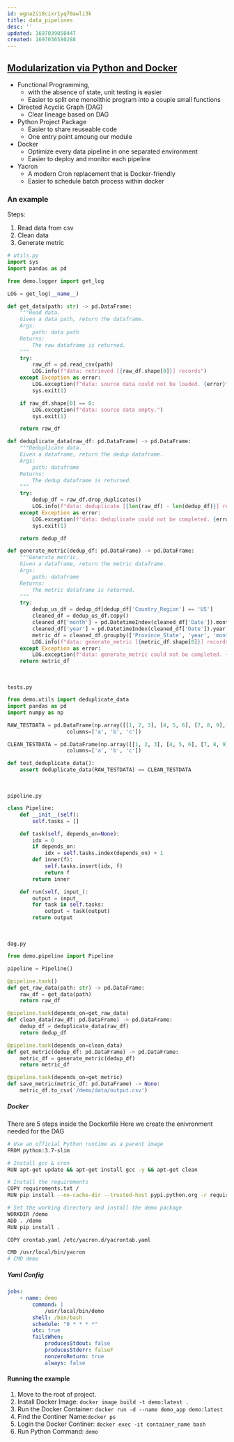 ```yaml
---
id: wgna2i18cixr1yq70awli3k
title: data_pipelines
desc: ''
updated: 1697039050447
created: 1697036580288
---
```



## [Modularization via Python and Docker](https://medium.com/walmartglobaltech/modularization-using-python-and-docker-for-data-pipeline-1193bba7c207)

- Functional Programming,
  - with the absence of state, unit testing is easier
  - Easier to split one monolithic program into a couple small functions
- Directed Acyclic Graph (DAG)
  - Clear lineage based on DAG
- Python Project Package
  - Easier to share reuseable code
  - One entry point amoung our module
- Docker
  - Optimize every data pipeline in one separated environment
  - Easier to deploy and monitor each pipeline
- Yacron
  - A modern Cron replacement that is Docker-friendly
  - Easier to schedule batch process within docker

### An example

Steps:

1. Read data from csv
2. Clean data
3. Generate metric

``` py
# utils.py
import sys
import pandas as pd

from demo.logger import get_log

LOG = get_log(__name__)

def get_data(path: str) -> pd.DataFrame:
    """Read data.
    Given a data path, return the dataframe.
    Args:
        path: data path
    Returns:
        The raw dataframe is returned.
    """
    try:
        raw_df = pd.read_csv(path)
        LOG.info(f"data: retrieved [{raw_df.shape[0]}] records")
    except Exception as error:
        LOG.exception(f"data: source data could not be loaded. {error}")
        sys.exit(1)

    if raw_df.shape[0] == 0:
        LOG.exception(f"data: source data empty.")
        sys.exit(1)

    return raw_df

def deduplicate_data(raw_df: pd.DataFrame) -> pd.DataFrame:
    """Deduplicate data.
    Given a dataframe, return the dedup dataframe.
    Args:
        path: dataframe
    Returns:
        The dedup dataframe is returned.
    """
    try:
        dedup_df = raw_df.drop_duplicates()
        LOG.info(f"data: deduplicate [{len(raw_df) - len(dedup_df)}] records")
    except Exception as error:
        LOG.exception(f"data: deduplicate could not be completed. {error}")
        sys.exit(1)

    return dedup_df

def generate_metric(dedup_df: pd.DataFrame) -> pd.DataFrame:
    """Generate metric.
    Given a dataframe, return the metric dataframe.
    Args:
        path: dataframe
    Returns:
        The metric dataframe is returned.
    """
    try:
        dedup_us_df = dedup_df[dedup_df['Country_Region'] == 'US']
        cleaned_df = dedup_us_df.copy()
        cleaned_df['month'] = pd.DatetimeIndex(cleaned_df['Date']).month
        cleaned_df['year'] = pd.DatetimeIndex(cleaned_df['Date']).year
        metric_df = cleaned_df.groupby(['Province_State', 'year', 'month'])["ConfirmedCases"].sum()
        LOG.info(f"data: generate_metric [{metric_df.shape[0]}] records")
    except Exception as error:
        LOG.exception(f"data: generate_metric could not be completed. {error}")
    return metric_df
```

<br>

`tests.py`

``` py
from demo.utils import deduplicate_data
import pandas as pd
import numpy as np

RAW_TESTDATA = pd.DataFrame(np.array([[1, 2, 3], [4, 5, 6], [7, 8, 9],[1, 2, 3]]),
                   columns=['a', 'b', 'c'])

CLEAN_TESTDATA = pd.DataFrame(np.array([[1, 2, 3], [4, 5, 6], [7, 8, 9]]),
                   columns=['a', 'b', 'c'])

def test_deduplicate_data():
    assert deduplicate_data(RAW_TESTDATA) == CLEAN_TESTDATA
```

<br>

`pipeline.py`

``` py
class Pipeline:
    def __init__(self):
        self.tasks = []

    def task(self, depends_on=None):
        idx = 0
        if depends_on:
            idx = self.tasks.index(depends_on) + 1
        def inner(f):
            self.tasks.insert(idx, f)
            return f
        return inner

    def run(self, input_):
        output = input_
        for task in self.tasks:
            output = task(output)
        return output
```

<br>

`dag.py`

``` py
from demo.pipeline import Pipeline

pipeline = Pipeline()

@pipeline.task()
def get_raw_data(path: str) -> pd.DataFrame:
    raw_df = get_data(path)
    return raw_df

@pipeline.task(depends_on=get_raw_data)
def clean_data(raw_df: pd.DataFrame) -> pd.DataFrame:
    dedup_df = deduplicate_data(raw_df)
    return dedup_df

@pipeline.task(depends_on=clean_data)
def get_metric(dedup_df: pd.DataFrame) -> pd.DataFrame:
    metric_df = generate_metric(dedup_df)
    return metric_df

@pipeline.task(depends_on=get_metric)
def save_metric(metric_df: pd.DataFrame) -> None:
    metric_df.to_csv('/demo/data/output.csv')
```

##### Docker

There are 5 steps inside the Dockerfile
Here we create the enivronment needed for the DAG

``` bash
# Use an official Python runtime as a parent image
FROM python:3.7-slim

# Install gcc & cron
RUN apt-get update && apt-get install gcc -y && apt-get clean

# Install the requirements
COPY requirements.txt /
RUN pip install --no-cache-dir --trusted-host pypi.python.org -r requirements.txt

# Set the working directory and install the demo package
WORKDIR /demo
ADD . /demo
RUN pip install .

COPY crontab.yaml /etc/yacron.d/yacrontab.yaml

CMD /usr/local/bin/yacron
# CMD demo
```

##### Yaml Config

``` yaml
jobs:
    - name: demo
        command: |
            /usr/local/bin/demo
        shell: /bin/bash
        schedule: "0 * * * *"
        utc: true
        failsWhen:
            producesStdout: false
            producesStderr: falseF
            nonzeroReturn: true
            always: false
```

#### Running the example

1. Move to the root of project.
2. Install Docker Image: `docker image build -t demo:latest .`
3. Run the Docker Container: `docker run -d --name demo_app demo:latest`
4. Find the Continer Name:`docker ps`
5. Login the Docker Continer: `docker exec -it container_name bash`
6. Run Python Command: `demo`
